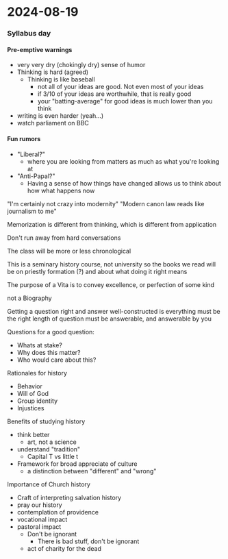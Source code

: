 # 2024-08-19

### Syllabus day

#### Pre-emptive warnings

- very very dry (chokingly dry) sense of humor
- Thinking is hard (agreed)
    - Thinking is like baseball
        - not all of your ideas are good. Not even most of your ideas
        - if 3/10 of your ideas are worthwhile, that is really good
        - your "batting-average" for good ideas is much lower than you think
- writing is even harder (yeah...)
- watch parliament on BBC

#### Fun rumors
- "Liberal?"
    - where you are looking from matters as much as what you're looking at
- "Anti-Papal?" 
    - Having a sense of how things have changed allows us to think about how
    what happens now

"I'm certainly not crazy into modernity"
"Modern canon law reads like journalism to me"

Memorization is different from thinking, which is different from application

Don't run away from hard conversations

The class will be more or less chronological 

This is a seminary history course, not university
so the books we read will be on priestly formation (?) and about what doing it
right means

The purpose of a Vita is to convey excellence, or perfection of some kind

not a Biography 

Getting a question right and answer well-constructed is everything
must be the right length of question
must be answerable, and answerable by you

Questions for a good question:
- Whats at stake?
- Why does this matter?
- Who would care about this?


Rationales for history
- Behavior
- Will of God
- Group identity
- Injustices

Benefits of studying history
- think better
    - art, not a science
- understand "tradition"
    - Capital T vs little t
- Framework for broad appreciate of culture
    - a distinction between "different" and "wrong"

Importance of Church history
- Craft of interpreting salvation history
- pray our history
- contemplation of providence
- vocational impact
- pastoral impact
    - Don't be ignorant
        - There is bad stuff, don't be ignorant
    - act of charity for the dead








